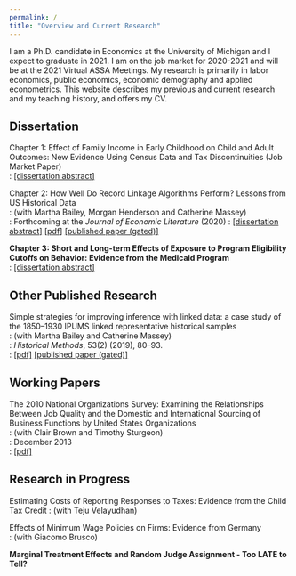 ```yaml
---
permalink: /
title: "Overview and Current Research"
---
```

I am a Ph.D. candidate in Economics at the University of Michigan and I expect to graduate in 2021. I am on the job market for 2020-2021 and will be at the 2021 Virtual ASSA Meetings. My research is primarily in labor economics, public economics, economic demography and applied econometrics. This website describes my previous and current research and my teaching history, and offers my CV. 


## Dissertation ##
Chapter 1: Effect of Family Income in Early Childhood on Child and Adult Outcomes: New Evidence Using Census Data and Tax Discontinuities (Job Market Paper)  
: [[dissertation abstract]](assets/papers/Cole_Dissertation_Abstract.pdf)  

Chapter 2: How Well Do Record Linkage Algorithms Perform? Lessons from US Historical Data  
: (with Martha Bailey, Morgan Henderson and Catherine Massey)  
: Forthcoming at the *Journal of Economic Literature* (2020)
: [[dissertation abstract]](assets/papers/Cole_Dissertation_Abstract.pdf) [[pdf]](https://www.nber.org/papers/w24019)   [[published paper (gated)]](https://www.aeaweb.org/articles?id=10.1257/jel.20191526&&from=f)  

**Chapter 3: Short and Long-term Effects of Exposure to Program Eligibility Cutoffs on Behavior: Evidence from the Medicaid Program**  
: [[dissertation abstract]](assets/papers/Cole_Dissertation_Abstract.pdf) 

## Other Published Research ##
Simple strategies for improving inference with linked data: a case study of the 1850–1930 IPUMS linked representative historical samples  
: (with Martha Bailey and Catherine Massey)  
: *Historical Methods*, 53(2) (2019), 80–93.   
: [[pdf]](assets/papers/BCM_SimpleStrategies.pdf)  [[published paper (gated)]](https://www.tandfonline.com/doi/abs/10.1080/01615440.2019.1630343)

## Working Papers ##
The 2010 National Organizations Survey: Examining the Relationships Between Job Quality and the Domestic and International Sourcing of Business Functions by United States Organizations  
: (with Clair Brown and Timothy Sturgeon)  
: December 2013  
: [[pdf]](https://escholarship.org/content/qt1sp77818/qt1sp77818.pdf)

## Research in Progress ##
Estimating Costs of Reporting Responses to Taxes: Evidence from the Child Tax Credit 
: (with Teju Velayudhan)

Effects of Minimum Wage Policies on Firms: Evidence from Germany  
: (with Giacomo Brusco)

**Marginal Treatment Effects and Random Judge Assignment - Too LATE to Tell?**
